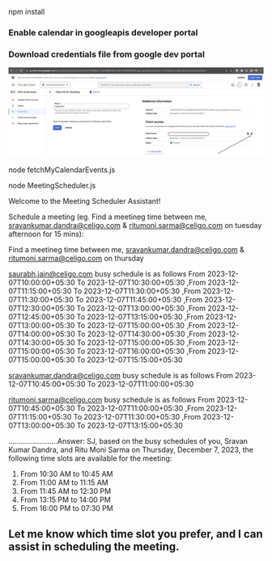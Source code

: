 npm install

### Enable calendar in googleapis developer portal
### Download credentials file from google dev portal
![Download Credentials](SS.png)

node fetchMyCalendarEvents.js


node MeetingScheduler.js

Welcome to the Meeting Scheduler Assistant!

Schedule a meeting (eg. Find a meetineg time between me, sravankumar.dandra@celigo.com & ritumoni.sarma@celigo.com on tuesday afternoon for 15 mins): 

Find a meetineg time between me, sravankumar.dandra@celigo.com & ritumoni.sarma@celigo.com on thursday

saurabh.jain@celigo.com busy schedule is as follows
From 2023-12-07T10:00:00+05:30 To 2023-12-07T10:30:00+05:30
,From 2023-12-07T11:15:00+05:30 To 2023-12-07T11:30:00+05:30
,From 2023-12-07T11:30:00+05:30 To 2023-12-07T11:45:00+05:30
,From 2023-12-07T12:30:00+05:30 To 2023-12-07T13:00:00+05:30
,From 2023-12-07T12:45:00+05:30 To 2023-12-07T13:15:00+05:30
,From 2023-12-07T13:00:00+05:30 To 2023-12-07T15:00:00+05:30
,From 2023-12-07T14:00:00+05:30 To 2023-12-07T14:30:00+05:30
,From 2023-12-07T14:30:00+05:30 To 2023-12-07T15:00:00+05:30
,From 2023-12-07T15:00:00+05:30 To 2023-12-07T16:00:00+05:30
,From 2023-12-07T15:00:00+05:30 To 2023-12-07T15:15:00+05:30


sravankumar.dandra@celigo.com busy schedule is as follows
From 2023-12-07T10:45:00+05:30 To 2023-12-07T11:00:00+05:30


ritumoni.sarma@celigo.com busy schedule is as follows
From 2023-12-07T10:45:00+05:30 To 2023-12-07T11:00:00+05:30
,From 2023-12-07T11:15:00+05:30 To 2023-12-07T11:30:00+05:30
,From 2023-12-07T13:00:00+05:30 To 2023-12-07T13:15:00+05:30


........................Answer: SJ, based on the busy schedules of you, Sravan Kumar Dandra, and Ritu Moni Sarma on Thursday, December 7, 2023, the following time slots are available for the meeting:

1. From 10:30 AM to 10:45 AM
2. From 11:00 AM to 11:15 AM
3. From 11:45 AM to 12:30 PM
4. From 13:15 PM to 14:00 PM
5. From 16:00 PM to 07:30 PM

Let me know which time slot you prefer, and I can assist in scheduling the meeting.
------------------------------------------------------------